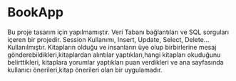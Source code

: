 # BookApp
Bu proje tasarım için yapılmamıştır. Veri Tabanı bağlantıları ve SQL sorguları içeren bir projedir. Session Kullanımı, Insert, Update, Select, Delete... Kullanılmıştır.
Kitapların olduğu ve insanların üye olup birbirlerine mesaj gönderebildikleri,kitaplardan alıntılar yaptıkları,hangi kitapları okuduğunu belirttikleri,
kitaplara yorumlar yaptıkları puan verdikleri ve ana sayfasında kullanıcı önerileri,kitap önerileri olan bir uygulamadır. 
